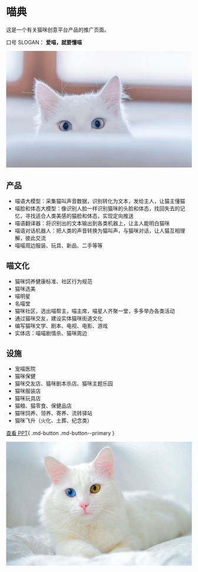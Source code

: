 # 喵典

这是一个有关猫咪创意平台产品的推广页面。

口号 SLOGAN： **爱喵，就要懂喵**

![](./images/cat01.png)

## 产品

- 喵语大模型：采集猫叫声音数据，识别转化为文本，发给主人，让猫主懂猫
- 喵脸和体态大模型：像识别人脸一样识别猫咪的头脸和体态，找回失去的记忆，寻找适合人类美感的猫脸和体态，实现定向推送
- 喵语翻译器：将识别出的文本输出到各类机器上，让主人能明白猫咪
- 喵语对话机器人：把人类的声音转换为猫叫声，与猫咪对话，让人猫互相理解，彼此交流
- 喵喵周边服装、玩具、新品、二手等等

## 喵文化

- 猫咪饲养健康标准、社区行为规范
- 猫咪选美
- 喵明星
- 名喵堂
- 猫咪社区，选出喵帮主，喵主席，喵星人齐聚一堂，多多举办各类活动
- 通过猫咪交友，建设实体猫咪街道文化
- 编写猫咪文学、剧本、电视、电影、游戏
- 实体店：喵喵剧情杀、猫咪周边

## 设施

- 宠喵医院
- 猫咪保健
- 猫咪交友店、猫咪剧本杀店、猫咪主题乐园
- 猫咪服装店
- 猫咪玩具店
- 猫粮、猫零食、保健品店
- 猫咪饲养、领养、寄养、流转驿站
- 猫咪飞升（火化、土葬、纪念类）

[查看 PPT](https://www.aippt.cn/share/1wVxvkpry830Bq0oOYAfAg){ .md-button .md-button--primary }

![](./images/cat02.jpg)
